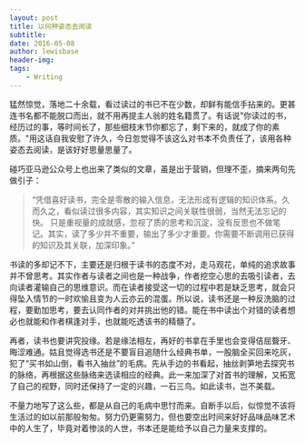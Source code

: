 ```yaml
---
layout: post
title: 以何种姿态去阅读
subtitle:
date: 2016-05-08
author: lewisbase
header-img:
tags: 
    - Writing
---
```

猛然惊觉，落地二十余载，看过读过的书已不在少数，却鲜有能信手拈来的。更甚连书名都不能脱口而出，就不用再提主人翁的姓名籍贯了。有话说"你读过的书，经历过的事，等时间长了，那些细枝末节你都忘了，剩下来的，就成了你的素质。"用这话自我安慰了许久，今日忽觉得不该这么对书本不负责任了，该用各种姿态去阅读，是该好好思量思量了。

碰巧亚马逊公众号上也出来了类似的文章，虽是出于营销，但理不歪，摘来两句先做引子：

>“凭借喜好读书，完全是零散的输入信息，无法形成有逻辑的知识体系。久而久之，看似读过很多内容，其实知识之间关联性很弱，当然无法忘记的快。
只是重视量的成就感，忽视了质的思考和沉淀，没有反思也不做笔记。其实，读了多少并不重要，输出了多少才重要。你需要不断调用已获得的知识及其关联，加深印象。”

书读的多却记不下，主要还是归根于读书的态度不对，走马观花，单纯的追求故事并不曾思考。其实作者与读者之间也是一种战争，作者挖空心思的去吸引读者，去向读者灌输自己的思维意识。而在读者接受这一切的过程中若是缺乏思考，就会只得坠入情节的一时欢愉且变为人云亦云的混蛋。所以说，读书还是一种反洗脑的过程，要勤加思考，要去认同作者的对并挑出他的错。能在书中读出个对错的读者想必也就能和作者棋逢对手，也就能吃透该书的精髓了。

再者，读书也要讲究投缘。若是缘法相左，再好的书拿在手里也会变得佶屈聱牙、晦涩难通。姑且觉得选书还是不要盲目追随什么经典书单，一股脑全买回来吃灰，犯了“买书如山倒，看书入抽丝”的毛病。先从手边的书看起，抽丝剥笋地去探究书的脉络，再根据这些脉络来选读相应的经典。此一来加深了对首书的理解，又拓宽了自己的视野，同时还保持了一定的兴趣，一石三鸟。如此读书，岂不美载。

不量力地写了这么些，都是从自己的毛病中思忖而来。自断手以后，似惊觉不该将生活过的如以前那般匆匆。努力仍更需努力，但也要空出时间来好好品味品味艺术中的人生了，毕竟对着惨淡的人世，书本还是能给予以自己力量来支撑的。
